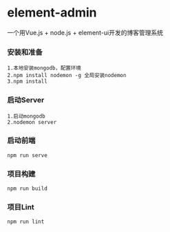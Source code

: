 # element-admin
一个用Vue.js + node.js + element-ui开发的博客管理系统

### 安装和准备

```
1.本地安装mongodb，配置环境
2.npm install nodemon -g 全局安装nodemon
3.npm install
```

### 启动Server
```
1.启动mongodb
2.nodemon server
```

### 启动前端
```
npm run serve
```

### 项目构建
```
npm run build
```

### 项目Lint
```
npm run lint
```